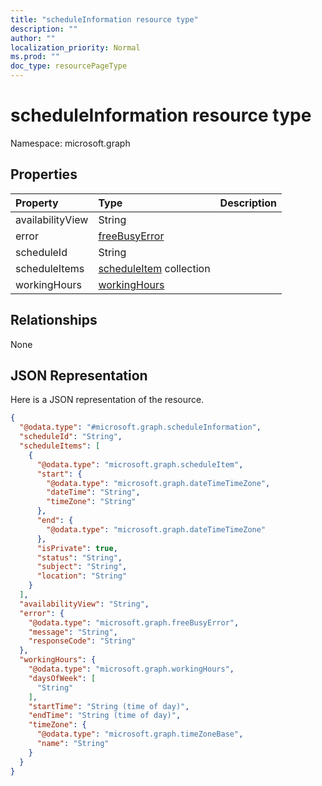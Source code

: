 ```yaml
---
title: "scheduleInformation resource type"
description: ""
author: ""
localization_priority: Normal
ms.prod: ""
doc_type: resourcePageType
---
```


# scheduleInformation resource type


Namespace: microsoft.graph



## Properties
|Property|Type|Description|
|:---|:---|:---|
|availabilityView|String||
|error|[freeBusyError](../resources/freebusyerror.md)||
|scheduleId|String||
|scheduleItems|[scheduleItem](../resources/scheduleitem.md) collection||
|workingHours|[workingHours](../resources/workinghours.md)||

## Relationships
None

## JSON Representation
Here is a JSON representation of the resource.
<!-- {
  "blockType": "resource",
  "@odata.type": "microsoft.graph.scheduleInformation"
}
-->
``` json
{
  "@odata.type": "#microsoft.graph.scheduleInformation",
  "scheduleId": "String",
  "scheduleItems": [
    {
      "@odata.type": "microsoft.graph.scheduleItem",
      "start": {
        "@odata.type": "microsoft.graph.dateTimeTimeZone",
        "dateTime": "String",
        "timeZone": "String"
      },
      "end": {
        "@odata.type": "microsoft.graph.dateTimeTimeZone"
      },
      "isPrivate": true,
      "status": "String",
      "subject": "String",
      "location": "String"
    }
  ],
  "availabilityView": "String",
  "error": {
    "@odata.type": "microsoft.graph.freeBusyError",
    "message": "String",
    "responseCode": "String"
  },
  "workingHours": {
    "@odata.type": "microsoft.graph.workingHours",
    "daysOfWeek": [
      "String"
    ],
    "startTime": "String (time of day)",
    "endTime": "String (time of day)",
    "timeZone": {
      "@odata.type": "microsoft.graph.timeZoneBase",
      "name": "String"
    }
  }
}
```


